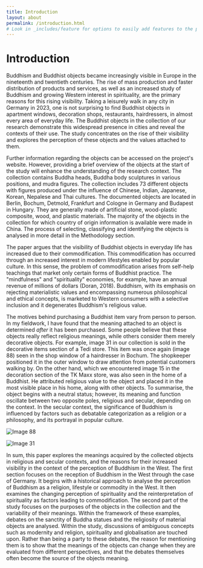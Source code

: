 ```yaml
---
title: Introduction
layout: about
permalink: /introduction.html
# Look in _includes/feature for options to easily add features to the page
---
```


# Introduction

Buddhism and Buddhist objects became increasingly visible in Europe in the nineteenth and twentieth centuries. The rise of mass production and faster distribution of products and services, as well as an increased study of Buddhism and growing Western interest in spirituality, are the primary reasons for this rising visibility. Taking a leisurely walk in any city in Germany in 2023, one is not surprising to find Buddhist objects in apartment windows, decoration shops, restaurants, hairdressers, in almost every area of everyday life. The Buddhist objects in the collection of our research demonstrate this widespread presence in cities and reveal the contexts of their use. The study concentrates on the rise of their visibility and explores the perception of these objects and the values attached to them.

  Further information regarding the objects can be accessed on the project's website. However, providing a brief overview of the objects at the start of the study will enhance the understanding of the research context. The collection contains Buddha heads, Buddha body sculptures in various positions, and mudra figures. The collection includes 73 different objects with figures produced under the influence of Chinese, Indian, Japanese, Korean, Nepalese and Thai cultures. The documented objects are located in Berlin, Bochum, Detmold, Frankfurt and Cologne in Germany and Budapest in Hungary. They are generally made of artificial stone, wood-plastic composite, wood, and plastic materials. The majority of the objects in the collection for which country of origin information is available were made in China. The process of selecting, classifying and identifying the objects is analysed in more detail in the Methodology section.

  The paper argues that the visibility of Buddhist objects in everyday life has increased due to their commodification. This commodification has occurred through an increased interest in modern lifestyles enabled by popular culture. In this sense, the problem of commodification arises from self-help teachings that market only certain forms of Buddhist practice. The "mindfulness" and "spirituality" economies, for example, have an annual revenue of millions of dollars (Doran, 2018). Buddhism, with its emphasis on rejecting materialistic values and encompassing numerous philosophical and ethical concepts, is marketed to Western consumers with a selective inclusion and it degenerates Buddhism's religious value.

The motives behind purchasing a Buddhist item vary from person to person. In my fieldwork, I have found that the meaning attached to an object is determined _after_ it has been purchased. Some people believe that these objects really reflect religious meanings, while others consider them merely decorative objects. For example, image 31 in our collection is sold in the decorative items section of a Tedi store. This item was once again (image 88) seen in the shop window of a hairdresser in Bochum. The shopkeeper positioned it in the outer window to draw attention from potential customers walking by. On the other hand, which we encountered image 15 in the decoration section of the TK Maxx store, was also seen in the home of a Buddhist. He attributed religious value to the object and placed it in the most visible place in his home, along with other objects. To summarise, the object begins with a neutral status; however, its meaning and function oscillate between two opposite poles, religious and secular, depending on the context. In the secular context, the significance of Buddhism is influenced by factors such as debatable categorization as a religion or a philosophy, and its portrayal in popular culture.

![Image 88](file:///C:/Users/Burak/AppData/Local/Temp/msohtmlclip1/01/clip_image002.jpg)


![Image 31](file:///C:/Users/Burak/AppData/Local/Temp/msohtmlclip1/01/clip_image004.jpg)

In sum, this paper explores the meanings acquired by the collected objects in religious and secular contexts, and the reasons for their increased visibility in the context of the perception of Buddhism in the West. The first section focuses on the reception of Buddhism in the West through the case of Germany. It begins with a historical approach to analyse the perception of Buddhism as a religion, lifestyle or commodity in the West. It then examines the changing perception of spirituality and the reinterpretation of spirituality as factors leading to commodification. The second part of the study focuses on the purposes of the objects in the collection and the variability of their meanings. Within the framework of these examples, debates on the sanctity of Buddha statues and the religiosity of material objects are analysed. Within the study, discussions of ambiguous concepts such as modernity and religion, spirituality and globalisation are touched upon. Rather than being a party to these debates, the reason for mentioning them is to show that the meanings of the objects can change when they are evaluated from different perspectives, and that the debates themselves often become the source of the objects meaning.